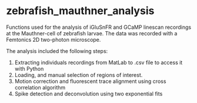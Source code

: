 # zebrafish_mauthner_analysis
 
Functions used for the analysis of iGluSnFR and GCaMP linescan recordings at the Mauthner-cell of zebrafish larvae. 
The data was recorded with a Femtonics 2D two-photon microscope. 

The analysis included the following steps: 
 1. Extracting individuals recordings from MatLab to .csv file to access it with Python
 2. Loading, and manual selection of regions of interest. 
 3. Motion correction and fluorescent trace alignment using cross correlation algorithm
 4. Spike detection and deconvolution using two exponential fits
 
